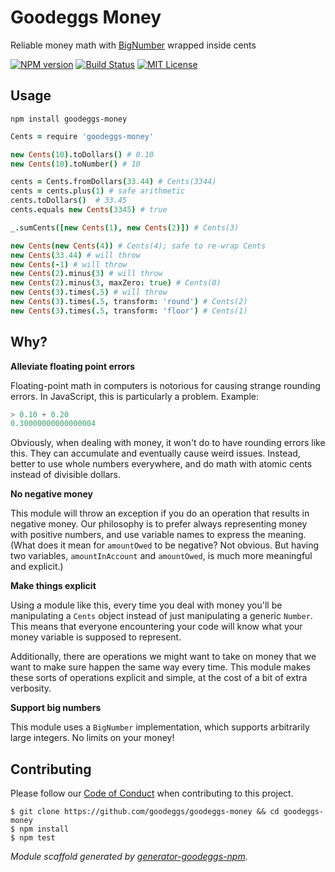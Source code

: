 # Goodeggs Money

Reliable money math with [BigNumber](https://www.npmjs.com/package/bignumber.js) wrapped inside cents

[![NPM version](http://img.shields.io/npm/v/goodeggs-money.svg?style=flat-square)](https://www.npmjs.org/package/goodeggs-money)
[![Build Status](http://img.shields.io/travis/goodeggs/goodeggs-money.svg?style=flat-square)](https://travis-ci.org/goodeggs/goodeggs-money)
[![MIT License](http://img.shields.io/badge/license-MIT-blue.svg?style=flat-square)](https://github.com/goodeggs/goodeggs-money/blob/master/LICENSE.md)

## Usage

```
npm install goodeggs-money
```

```coffee
Cents = require 'goodeggs-money'

new Cents(10).toDollars() # 0.10
new Cents(10).toNumber() # 10

cents = Cents.fromDollars(33.44) # Cents(3344)
cents = cents.plus(1) # safe arithmetic
cents.toDollars()  # 33.45
cents.equals new Cents(3345) # true

_.sumCents([new Cents(1), new Cents(2)]) # Cents(3)

new Cents(new Cents(4)) # Cents(4); safe to re-wrap Cents
new Cents(33.44) # will throw
new Cents(-1) # will throw
new Cents(2).minus(3) # will throw
new Cents(2).minus(3, maxZero: true) # Cents(0)
new Cents(3).times(.5) # will throw
new Cents(3).times(.5, transform: 'round') # Cents(2)
new Cents(3).times(.5, transform: 'floor') # Cents(1)
```

## Why?

**Alleviate floating point errors**

Floating-point math in computers is notorious for causing strange rounding errors. In JavaScript, this is particularly a problem. Example:

```javascript
> 0.10 + 0.20
0.30000000000000004
```

Obviously, when dealing with money, it won't do to have rounding errors like this. They can accumulate and eventually cause weird issues. Instead, better to use whole numbers everywhere, and do math with atomic cents instead of divisible dollars.

**No negative money**

This module will throw an exception if you do an operation that results in negative money. Our philosophy is to prefer always representing money with positive numbers, and use variable names to express the meaning. (What does it mean for `amountOwed` to be negative? Not obvious. But having two variables, `amountInAccount` and `amountOwed`, is much more meaningful and explicit.)

**Make things explicit**

Using a module like this, every time you deal with money you'll be manipulating a `Cents` object instead of just manipulating a generic `Number`. This means that everyone encountering your code will know what your money variable is supposed to represent.

Additionally, there are operations we might want to take on money that we want to make sure happen the same way every time. This module makes these sorts of operations explicit and simple, at the cost of a bit of extra verbosity.

**Support big numbers**

This module uses a `BigNumber` implementation, which supports arbitrarily large integers. No limits on your money!


## Contributing

Please follow our [Code of Conduct](https://github.com/goodeggs/mongoose-webdriver/blob/master/CODE_OF_CONDUCT.md)
when contributing to this project.

```
$ git clone https://github.com/goodeggs/goodeggs-money && cd goodeggs-money
$ npm install
$ npm test
```

_Module scaffold generated by [generator-goodeggs-npm](https://github.com/goodeggs/generator-goodeggs-npm)._
